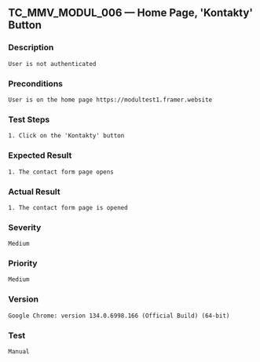 ## TC_MMV_MODUL_006 — Home Page, 'Kontakty' Button

### Description
    User is not authenticated

### Preconditions
    User is on the home page https://modultest1.framer.website

### Test Steps
    1. Click on the 'Kontakty' button

### Expected Result
    1. The contact form page opens

### Actual Result
    1. The contact form page is opened                      

### Severity
    Medium

### Priority
    Medium

### Version
    Google Chrome: version 134.0.6998.166 (Official Build) (64-bit)

### Test
    Manual
